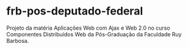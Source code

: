 frb-pos-deputado-federal
========================

Projeto da matéria Aplicações Web com Ajax e Web 2.0 no curso Componentes Distribuídos Web da Pós-Graduação da Faculdade Ruy Barbosa.